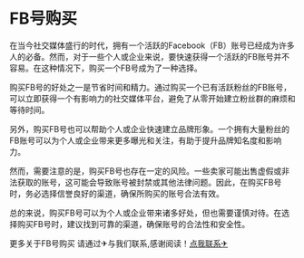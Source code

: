 # FB号购买

在当今社交媒体盛行的时代，拥有一个活跃的Facebook（FB）账号已经成为许多人的必备。然而，对于一些个人或企业来说，要快速获得一个活跃的FB账号并不容易。在这种情况下，购买一个FB号成为了一种选择。

购买FB号的好处之一是节省时间和精力。通过购买一个已有活跃粉丝的FB账号，可以立即获得一个有影响力的社交媒体平台，避免了从零开始建立粉丝群的麻烦和等待时间。

另外，购买FB号也可以帮助个人或企业快速建立品牌形象。一个拥有大量粉丝的FB账号可以为个人或企业带来更多曝光和关注，有助于提升品牌知名度和影响力。

然而，需要注意的是，购买FB号也存在一定的风险。一些卖家可能出售虚假或非法获取的账号，这可能会导致账号被封禁或其他法律问题。因此，在购买FB号时，务必选择信誉良好的渠道，确保所购买的账号合法有效。

总的来说，购买FB号可以为个人或企业带来诸多好处，但也需要谨慎对待。在选择购买FB号时，建议找到可靠的渠道，确保账号的合法性和安全性。

更多关于FB号购买 请通过✈与我们联系,感谢阅读！[点我联系✈](https://file.G208.com)